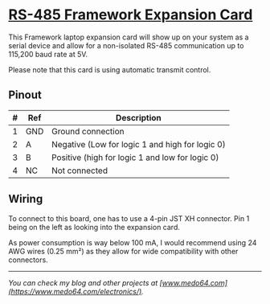 [RS-485 Framework Expansion Card](https://medo64.com/rs485framecard/)
=====================================================================

This Framework laptop expansion card will show up on your system as a serial
device and allow for a non-isolated RS-485 communication up to 115,200 baud
rate at 5V.

Please note that this card is using automatic transmit control.


## Pinout

| # | Ref | Description                                     |
|--:|-----|-------------------------------------------------|
| 1 | GND | Ground connection                               |
| 2 | A   | Negative (Low for logic 1 and high for logic 0) |
| 3 | B   | Positive (high for logic 1 and low for logic 0) |
| 4 | NC  | Not connected                                   |


## Wiring

To connect to this board, one has to use a 4-pin JST XH connector. Pin 1 being
on the left as looking into the expansion card.

As power consumption is way below 100 mA, I would recommend using 24 AWG wires
(0.25 mm²) as they allow for wide compatibility with other connectors.

---
*You can check my blog and other projects at [www.medo64.com](https://www.medo64.com/electronics/).*
